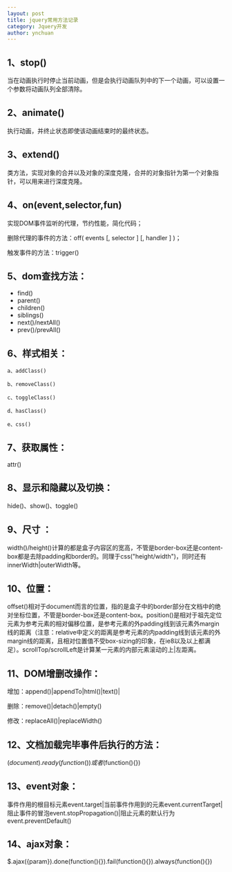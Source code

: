 ```yaml
---
layout: post
title: jquery常用方法记录
category: Jquery开发
author: ynchuan
---
```


## 1、stop() 
当在动画执行时停止当前动画，但是会执行动画队列中的下一个动画，可以设置一个参数将动画队列全部清除。
## 2、animate() 
执行动画，并终止状态即使该动画结束时的最终状态。

## 3、extend()
类方法，实现对象的合并以及对象的深度克隆，合并的对象指针为第一个对象指针，可以用来进行深度克隆。


## 4、on(event,selector,fun)
实现DOM事件监听的代理，节约性能，简化代码；

删除代理的事件的方法：off( events [, selector ] [, handler ] )；

触发事件的方法：trigger()

## 5、dom查找方法：
- find()
- parent()
- children()
- siblings()
- next()/nextAll()
- prev()/prevAll()

## 6、样式相关：

    a、addClass()
    
    b、removeClass()
    
    c、toggleClass()
    
    d、hasClass()
    
    e、css()

## 7、获取属性： 
attr()

## 8、显示和隐藏以及切换：
hide()、show()、toggle()

## 9、尺寸 ：
width()/height()计算的都是盒子内容区的宽高，不管是border-box还是content-box都是去除padding和border的。同理于css("height/width")，同时还有innerWidth|outerWidth等。

## 10、位置：
offset()相对于document而言的位置，指的是盒子中的border部分在文档中的绝对坐标位置，不管是border-box还是content-box。position()是相对于祖先定位元素为参考元素的相对偏移位置，是参考元素的外padding线到该元素外margin线的距离（注意：relative中定义的距离是参考元素的内padding线到该元素的外margin线的距离，且相对位置值不受box-sizing的印象，在ie8以及以上都满足）。scrollTop/scrollLeft是计算某一元素的内部元素滚动的上|左距离。

## 11、DOM增删改操作：

增加：append()|appendTo|html()|text()|

删除：remove()|detach()|empty()

修改：replaceAll()|replaceWidth()

## 12、文档加载完毕事件后执行的方法：

$(document).ready(function(){})或者$(function(){})

## 13、event对象：
事件作用的根目标元素event.target|当前事件作用到的元素event.currentTarget|阻止事件的冒泡event.stopPropagation()|阻止元素的默认行为event.preventDefault()

## 14、ajax对象：
$.ajax({param}).done(function(){}).fail(function(){}).always(function(){})